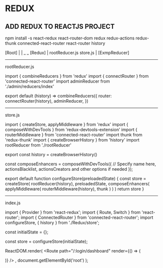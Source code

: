 
# REDUX

## ADD REDUX TO REACTJS PROJECT

npm install -s react-redux react-router-dom redux redux-actions redux-thunk connected-react-router react-router history

[Root]
|
|
_ _ [Redux]
		|
		rootReducer.js
		store.js
		|
		[ExmpReducer]

_ _ _ _ _ _ _ _ _ _ _ _ _ _ _ _ _ _ _ _ _ _ _ _ _ _ _ _ _ _ _ _ _ _ _ _ _ _ _ _

rootReducer.js

import { combineReducers } from 'redux'
import { connectRouter } from 'connected-react-router'
import adminReducer from './admin/reducers/index'

export default (history) => combineReducers({
    router: connectRouter(history),
    adminReducer,
})

__ __ __ __ __ __ __ __

store.js

import { createStore, applyMiddleware } from 'redux'
import { composeWithDevTools } from 'redux-devtools-extension'
import { routerMiddleware } from 'connected-react-router'
import thunk from 'redux-thunk'
import { createBrowserHistory } from 'history'
import rootReducer from './rootReducer'

export const history = createBrowserHistory()

const composeEnhancers = composeWithDevTools({
    // Specify name here, actionsBlacklist, actionsCreators and other options if needed
});

export default function configureStore(preloadedState) {
    const store = createStore(
        rootReducer(history),
        preloadedState,
        composeEnhancers(
            applyMiddleware(
                routerMiddleware(history),
                thunk
            )
        )
    )
    return store
}

__ __ __ __ __ __ __ __

index.js

import { Provider } from 'react-redux';
import { Route, Switch } from 'react-router';
import { ConnectedRouter } from 'connected-react-router';
import configureStore, { history } from './Redux/store';

const initialState = {};

const store = configureStore(initialState);

ReactDOM.render(
    <Provider store={store}>
        <ConnectedRouter history={history}>
            <Switch>
                <Route exact path="/" component={Login} />
                <Route path="/:login/dashboard" render={() => (<Main content={Dashboard} />)} />
            </Switch>
        </ConnectedRouter>
    </Provider>
    , document.getElementById('root')
);
